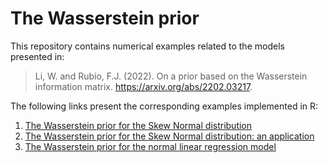# The Wasserstein prior

This repository contains numerical examples related to the models presented in:

> Li, W. and Rubio, F.J. (2022). On a prior based on the Wasserstein information matrix. https://arxiv.org/abs/2202.03217.

The following links present the corresponding examples implemented in R:

 1. [The Wasserstein prior for the Skew Normal distribution](https://rpubs.com/FJRubio/piwSN)
 2. [The Wasserstein prior for the Skew Normal distribution: an application](https://rpubs.com/FJRubio/piwBMI)
 3. [The Wasserstein prior for the normal linear regression model](https://rpubs.com/FJRubio/piwNLRM)
